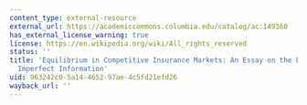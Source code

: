 ```yaml
---
content_type: external-resource
external_url: https://academiccommons.columbia.edu/catalog/ac:149360
has_external_license_warning: true
license: https://en.wikipedia.org/wiki/All_rights_reserved
status: ''
title: 'Equilibrium in Competitive Insurance Markets: An Essay on the Economics of
  Imperfect Information'
uid: 963242c0-5a14-4652-97ae-4c5fd21efd26
wayback_url: ''
---
```

